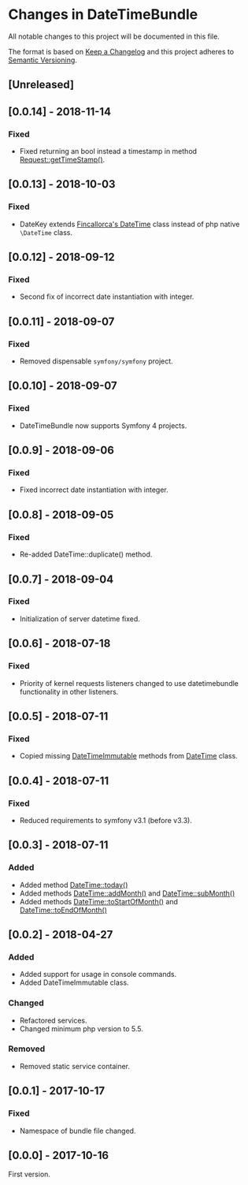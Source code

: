 # Changes in DateTimeBundle

All notable changes to this project will be documented in this file.

The format is based on [Keep a Changelog](http://keepachangelog.com/) and this project adheres to [Semantic Versioning](http://semver.org/).

## [Unreleased]

## [0.0.14] - 2018-11-14

### Fixed
- Fixed returning an bool instead a timestamp in method [Request::getTimeStamp()](src/Component/HttpFoundation/Request.php).

## [0.0.13] - 2018-10-03

### Fixed
- DateKey extends [Fincallorca's DateTime](src/Component/DateTime.php) class instead of php native `\DateTime` class.

## [0.0.12] - 2018-09-12

### Fixed
- Second fix of incorrect date instantiation with integer.

## [0.0.11] - 2018-09-07

### Fixed
- Removed dispensable `symfony/symfony` project.

## [0.0.10] - 2018-09-07

### Fixed
- DateTimeBundle now supports Symfony 4 projects.

## [0.0.9] - 2018-09-06

### Fixed
- Fixed incorrect date instantiation with integer.

## [0.0.8] - 2018-09-05

### Fixed
- Re-added DateTime::duplicate() method.

## [0.0.7] - 2018-09-04

### Fixed
- Initialization of server datetime fixed.

## [0.0.6] - 2018-07-18

### Fixed
- Priority of kernel requests listeners changed to use datetimebundle functionality in other listeners. 

## [0.0.5] - 2018-07-11

### Fixed
- Copied missing [DateTimeImmutable](src/Component/DateTimeImmutable.php) methods from [DateTime](src/Component/DateTime.php) class.

## [0.0.4] - 2018-07-11

### Fixed
- Reduced requirements to symfony v3.1 (before v3.3).

## [0.0.3] - 2018-07-11

### Added
- Added method [DateTime::today()](src/Component/DateTime.php)
- Added methods [DateTime::addMonth()](src/Component/DateTime.php) and [DateTime::subMonth()](src/Component/DateTime.php)
- Added methods [DateTime::toStartOfMonth()](src/Component/DateTime.php) and [DateTime::toEndOfMonth()](src/Component/DateTime.php)

## [0.0.2] - 2018-04-27

### Added
- Added support for usage in console commands.
- Added DateTimeImmutable class.

### Changed
- Refactored services.
- Changed minimum php version to 5.5.

### Removed
- Removed static service container.

## [0.0.1] - 2017-10-17

### Fixed
- Namespace of bundle file changed.

## [0.0.0] - 2017-10-16

First version.